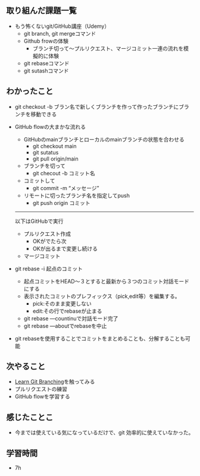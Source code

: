 ## 取り組んだ課題一覧

- もう怖くないgit/GitHub講座（Udemy）
    - git branch, git mergeコマンド
    - Github frowの体験
        - ブランチ切って〜プルリクエスト、マージコミット一連の流れを模擬的に体験
    - git rebaseコマンド
    - git sutashコマンド

## わかったこと

- git checkout -b ブラン名で新しくブランチを作って作ったブランチにブランチを移動できる
- GitHub flowの大まかな流れる
    - GitHubのmainブランチとローカルのmainブランチの状態を合わせる
        - git checkout main
        - git sutatus
        - git pull origin/main
    - ブランチを切って
        - git checout -b コミット名
    - コミットして
        - git commit -m “メッセージ”
    - リモートに切ったブランチ名を指定してpush
        - git push origin コミット
    
    
    ----
     以下はGitHubで実行 
    
    - プルリクエスト作成
        - OKがでたら次
        - OKが出るまで変更し続ける
    - マージコミット
- git rebase -i 起点のコミット
    - 起点コミットをHEAD〜３とすると最新から３つのコミット対話モードにする
    - 表示されたコミットのプレフィックス（pick,edit等）を編集する。
        - pick:そのまま変更しない
        - edit:その行でrebaseが止まる
    - git rebase —countinuで対話モード完了
    - git rebase —aboutでrebaseを中止
- git rebaseを使用することでコミットをまとめることも、分解することも可能

## 次やること

- [Learn Git Branching](https://learngitbranching.js.org/?locale=ja)を触ってみる
- プルリクエストの練習
- GitHub flowを学習する

## 感じたことこ

- 今までは使えている気になっているだけで、git 効率的に使えていなかった。

## 学習時間

- 7h